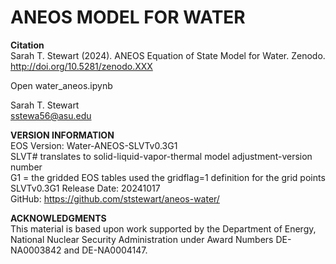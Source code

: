 # ANEOS MODEL FOR WATER

<b>Citation</b><br>
Sarah T. Stewart (2024). ANEOS Equation of State Model for Water. Zenodo. http://doi.org/10.5281/zenodo.XXX<p>

Open water_aneos.ipynb<p>

Sarah T. Stewart<br>
sstewa56@asu.edu<br>

<b>VERSION INFORMATION</b><br>
EOS Version: Water-ANEOS-SLVTv0.3G1<br>
SLVT# translates to solid-liquid-vapor-thermal model adjustment-version number<br>
G1 = the gridded EOS tables used the gridflag=1 definition for the grid points<br>
SLVTv0.3G1 Release Date: 20241017<br>
GitHub: https://github.com/ststewart/aneos-water/<p>

<b>ACKNOWLEDGMENTS</b><br>
This material is based upon work supported by the Department of Energy, National Nuclear Security Administration under Award Numbers DE-NA0003842 and DE-NA0004147.<p>
